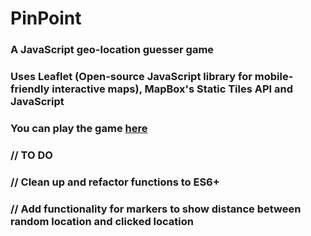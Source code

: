 # PinPoint

### A JavaScript geo-location guesser game
### Uses Leaflet (Open-source JavaScript library for mobile-friendly interactive maps), MapBox's Static Tiles API and JavaScript
### You can play the game [here](pinpointgame.netlify.app)

### // TO DO
### // Clean up and refactor functions to ES6+
### // Add functionality for markers to show distance between random location and clicked location
